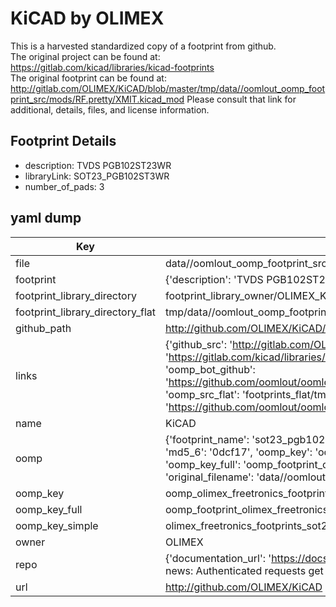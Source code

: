 # KiCAD by OLIMEX  
This is a harvested standardized copy of a footprint from github.  
The original project can be found at:  
https://gitlab.com/kicad/libraries/kicad-footprints  
The original footprint can be found at:
http://gitlab.com/OLIMEX/KiCAD/blob/master/tmp/data//oomlout_oomp_footprint_src/mods/RF.pretty/XMIT.kicad_mod
Please consult that link for additional, details, files, and license information.  
## Footprint Details
* description: TVDS PGB102ST23WR  
* libraryLink: SOT23_PGB102ST3WR  
* number_of_pads: 3  
## yaml dump  
| Key | Value |  
| --- | --- |  
| file | data//oomlout_oomp_footprint_src/KiCAD/mods/freetronics_footprints.pretty/SOT23_PGB102ST23.kicad_mod |  
| footprint | {'description': 'TVDS PGB102ST23WR', 'libraryLink': 'SOT23_PGB102ST3WR', 'number_of_pads': 3} |  
| footprint_library_directory | footprint_library_owner/OLIMEX_KiCAD |  
| footprint_library_directory_flat | tmp/data//oomlout_oomp_footprint_src/footprints_flat/olimex_freetronics_footprints_sot23_pgb102st23/working |  
| github_path | http://github.com/OLIMEX/KiCAD/blob/master/tmp/data//oomlout_oomp_footprint_src/mods/freetronics_footprints.pretty/SOT23_PGB102ST23.kicad_mod |  
| links | {'github_src': 'http://gitlab.com/OLIMEX/KiCAD/blob/master/tmp/data//oomlout_oomp_footprint_src/mods/RF.pretty/XMIT.kicad_mod', 'github_src_repo': 'https://gitlab.com/kicad/libraries/kicad-footprints', 'oomp_bot': 'tmp/data//oomlout_oomp_footprint_src/footprints/olimex_freetronics_footprints_sot23_pgb102st23/working', 'oomp_bot_github': 'https://github.com/oomlout/oomlout_oomp_footprint_bot/tree/main/tmp/data//oomlout_oomp_footprint_src/footprints/olimex_freetronics_footprints_sot23_pgb102st23/working', 'oomp_src_flat': 'footprints_flat/tmp/data//oomlout_oomp_footprint_src/footprints_flat/olimex_freetronics_footprints_sot23_pgb102st23/working', 'oomp_src_flat_github': 'https://github.com/oomlout/oomlout_oomp_footprint_src/tree/main/tmp/data//oomlout_oomp_footprint_src/footprints_flat/olimex_freetronics_footprints_sot23_pgb102st23/working'} |  
| name | KiCAD |  
| oomp | {'footprint_name': 'sot23_pgb102st23', 'library_name': 'freetronics_footprints', 'md5': '0dcf172c774cdac523a4ae5e0e9bd132', 'md5_10': '0dcf172c77', 'md5_5': '0dcf1', 'md5_6': '0dcf17', 'oomp_key': 'oomp_olimex_freetronics_footprints_sot23_pgb102st23', 'oomp_key_extra': 'oomp_footprint_olimex_freetronics_footprints_sot23_pgb102st23', 'oomp_key_full': 'oomp_footprint_olimex_freetronics_footprints_sot23_pgb102st23_0dcf17', 'oomp_key_simple': 'olimex_freetronics_footprints_sot23_pgb102st23', 'original_filename': 'data//oomlout_oomp_footprint_src/KiCAD/mods/freetronics_footprints.pretty/SOT23_PGB102ST23.kicad_mod', 'owner_name': 'olimex'} |  
| oomp_key | oomp_olimex_freetronics_footprints_sot23_pgb102st23 |  
| oomp_key_full | oomp_footprint_olimex_freetronics_footprints_sot23_pgb102st23 |  
| oomp_key_simple | olimex_freetronics_footprints_sot23_pgb102st23 |  
| owner | OLIMEX |  
| repo | {'documentation_url': 'https://docs.github.com/rest/overview/resources-in-the-rest-api#rate-limiting', 'message': "API rate limit exceeded for 84.66.142.224. (But here's the good news: Authenticated requests get a higher rate limit. Check out the documentation for more details.)"} |  
| url | http://github.com/OLIMEX/KiCAD |  

